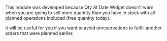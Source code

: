 This module was developed because Qty At Date Widget doesn't warn when you are going to sell more quantity than you have in stock with all planned operations included (free quantity today).

It will be useful for you if you want to avoid unreservations to fulfill another orders that were planned earlier.
